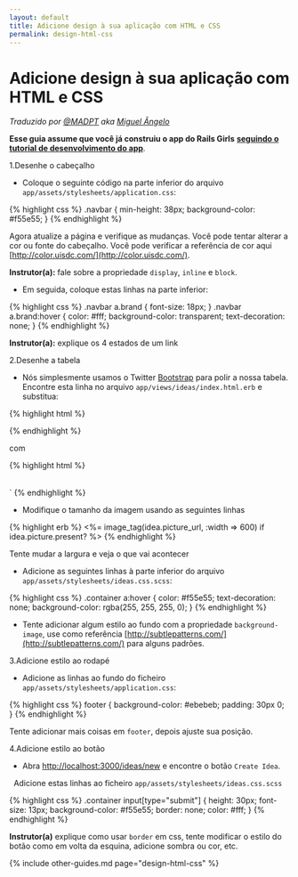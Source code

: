 ```yaml
---
layout: default
title: Adicione design à sua aplicação com HTML e CSS
permalink: design-html-css
---
```


# Adicione design à sua aplicação com HTML e CSS
*Traduzido por [@MADPT](https://github.com/MADPT) aka [Miguel Ângelo](http://www.miguelangelo.io)*

**Esse guia assume que você já construiu o app do Rails Girls** [**seguindo o tutorial de desenvolvimento do app**](/app).

1.Desenhe o cabeçalho

+ Coloque o seguinte código na parte inferior do arquivo `app/assets/stylesheets/application.css`:

{% highlight css %}
.navbar {
    min-height: 38px;
    background-color: #f55e55;
}
{% endhighlight %}

  Agora atualize a página e verifique as mudanças. Você pode tentar alterar a cor ou fonte do cabeçalho. Você pode verificar a referência de cor aqui [http://color.uisdc.com/](http://color.uisdc.com/).

**Instrutor(a):** fale sobre a propriedade `display`, `inline` e `block`.

+ Em seguida, coloque estas linhas na parte inferior:

{% highlight css %}
.navbar a.brand { font-size: 18px; }
.navbar a.brand:hover {
    color: #fff;
    background-color: transparent;
    text-decoration: none;
}
{% endhighlight %}

**Instrutor(a):** explique os 4 estados de um link


2.Desenhe a tabela

 + Nós simplesmente usamos o Twitter [Bootstrap](http://getbootstrap.com/) para polir a nossa tabela. Encontre esta linha no arquivo `app/views/ideas/index.html.erb` e substitua:

{% highlight html %}
<table>
{% endhighlight %}

   com

{% highlight html %}
<table class="table">`
{% endhighlight %}

 + Modifique o tamanho da imagem usando as seguintes linhas

{% highlight erb %}
<%= image_tag(idea.picture_url, :width => 600) if idea.picture.present? %>
{% endhighlight %}

  Tente mudar a largura e veja o que vai acontecer


 + Adicione as seguintes linhas à parte inferior do arquivo `app/assets/stylesheets/ideas.css.scss`:

{% highlight css %}
.container a:hover {
  color: #f55e55;
  text-decoration: none;
  background-color: rgba(255, 255, 255, 0);
}
{% endhighlight %}


 + Tente adicionar algum estilo ao fundo com a propriedade `background-image`, use como referência
   [http://subtlepatterns.com/](http://subtlepatterns.com/) para alguns padrões.


3.Adicione estilo ao rodapé

+ Adicione as linhas ao fundo do ficheiro `app/assets/stylesheets/application.css`:

{% highlight css %}
footer {
  background-color: #ebebeb;
  padding: 30px 0;
}
{% endhighlight %}

Tente adicionar mais coisas em `footer`, depois ajuste sua posição.

4.Adicione estilo ao botão

  + Abra [http://localhost:3000/ideas/new](http://localhost:3000/ideas/new) e encontre o botão `Create Idea`.

   Adicione estas linhas ao ficheiro `app/assets/stylesheets/ideas.css.scss`

{% highlight css %}
.container input[type="submit"] {
  height: 30px;
  font-size: 13px;
  background-color: #f55e55;
  border: none;
  color: #fff;
}
{% endhighlight %}

   **Instrutor(a)** explique como usar `border` em css, tente modificar o estilo do botão como em volta da esquina, adicione sombra ou cor, etc.

{% include other-guides.md page="design-html-css" %}
